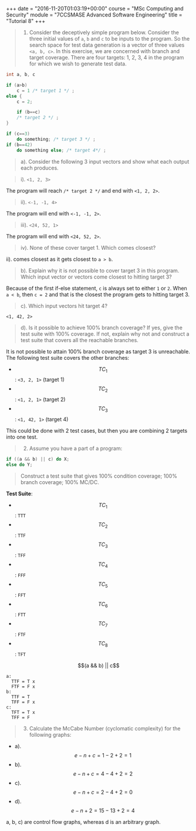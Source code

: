 +++
date = "2016-11-20T01:03:19+00:00"
course = "MSc Computing and Security"
module = "7CCSMASE Advanced Software Engineering"
title = "Tutorial 8"
+++

>1. Consider the deceptively simple program below. Consider the three initial values of `a`, `b` and `c` to be inputs to the program. So the search space for test data generation is a vector of three values `<a, b, c>`. In this exercise, we are concerned with branch and target coverage. There are four targets: 1, 2, 3, 4 in the program for which we wish to generate test data.

```java
int a, b, c

if (a>b)
    c = 1 /* target 1 */ ;
else {
    c = 2;

    if (b==c)
    /* target 2 */ ;
}

if (c==3)
    do something; /* target 3 */ ;
if (b==42)
    do something else; /* target 4*/ ;
```
>a). Consider the following 3 input vectors and show what each output each produces.

> i). `<1, 2, 3>`

The program will reach `/* target 2 */` and end with `<1, 2, 2>`.

> ii). `<-1, -1, 4>`

The program will end with `<-1, -1, 2>`.

> iii). `<24, 52, 1>`

The program will end with `<24, 52, 2>`.

> iv). None of these cover target 1. Which comes closest?

ii). comes closest as it gets closest to `a > b`.

>b). Explain why it is not possible to cover target 3 in this program. Which input vector or vectors come closest to hitting target 3?

Because of the first if-else statement, `c` is always set to either `1` or `2`. When `a < b`, then `c = 2` and that is the closest the program gets to hitting target 3.

> c). Which input vectors hit target 4?

`<1, 42, 2>`

> d). Is it possible to achieve 100% branch coverage? If yes, give the test suite with 100% coverage. If not, explain why not and construct a test suite that covers all the reachable branches.

It is not possible to attain 100% branch coverage as target 3 is unreachable. The following test suite covers the other branches:

- $$TC_1$$: `<3, 2, 1>` (target 1)
- $$TC_2$$: `<1, 2, 1>` (target 2)
- $$TC_3$$: `<1, 42, 1>` (target 4)

This could be done with 2 test cases, but then you are combining 2 targets into one test.

>2. Assume you have a part of a program:

```java
if ((a && b) || c) do X;
else do Y;
```

> Construct a test suite that gives 100% condition coverage; 100% branch coverage; 100% MC/DC.

**Test Suite**:
 - $$TC_1$$: `TTT`
 - $$TC_2$$: `TTF`
 - $$TC_3$$: `TFF`
 - $$TC_4$$: `FFF`
 - $$TC_5$$: `FFT`
 - $$TC_6$$: `FTT`
 - $$TC_7$$: `FTF`
 - $$TC_8$$: `TFT`

$$(a && b) || c$$

```
a:
  TTF = T x
  FTF = F x
b:
  TTF = T
  TFF = F x
c:
  TFT = T x
  TFF = F
```


>3. Calculate the McCabe Number (cyclomatic complexity) for the following graphs:

- a). $$e - n + c = 1 - 2 + 2 = 1$$
- b). $$e - n + c = 4 - 4 + 2 = 2$$
- c). $$e - n + c = 2 - 4 + 2 = 0$$
- d). $$e - n + 2 = 15 - 13 + 2 = 4$$

a, b, c) are control flow graphs, whereas d is an arbitrary graph.

 <script src='https://cdn.mathjax.org/mathjax/latest/MathJax.js?config=TeX-AMS-MML_HTMLorMML'></script>
